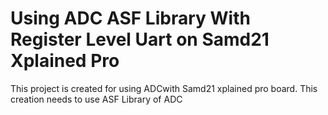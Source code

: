 # Using ADC ASF Library With Register Level Uart on Samd21 Xplained Pro
 This project is created for using ADCwith Samd21 xplained pro board.  This creation needs to use ASF Library of ADC
